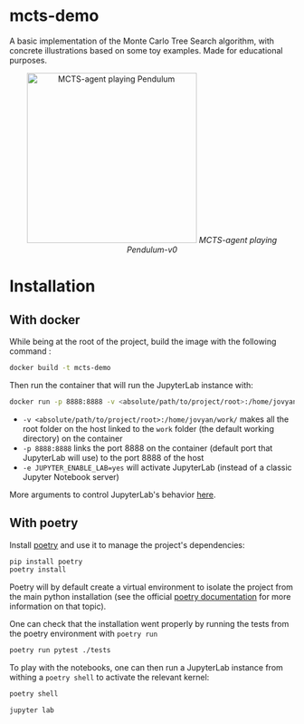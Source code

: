 # mcts-demo
A basic implementation of the Monte Carlo Tree Search algorithm, with concrete illustrations based on some toy examples. Made for educational purposes.

<p align="center">
    <img src="https://github.com/lucasBOYER/mcts-demo/img/pendulum.gif" width="300" height="300" alt="MCTS-agent playing Pendulum"/>
    <em>MCTS-agent playing Pendulum-v0</em>
</p>

# Installation
## With docker
While being at the root of the project, build the image with the following command :
```sh
docker build -t mcts-demo
```

Then run the container that will run the JupyterLab instance with:
```sh
docker run -p 8888:8888 -v <absolute/path/to/project/root>:/home/jovyan/work/ -e JUPYTER_ENABLE_LAB=yes mcts-demo
```
* `-v <absolute/path/to/project/root>:/home/jovyan/work/` makes all the root folder on the host linked to the `work` folder (the default working directory) on the container
* `-p 8888:8888` links the port 8888 on the container (default port that JupyterLab will use) to the port 8888 of the host
* `-e JUPYTER_ENABLE_LAB=yes` will activate JupyterLab (instead of a classic Jupyter Notebook server)

More arguments to control JupyterLab's behavior [here](https://jupyter-docker-stacks.readthedocs.io/en/latest/using/common.html).

## With poetry

Install [poetry] and use it to manage the project's dependencies:
```sh
pip install poetry
poetry install
```

Poetry will by default create a virtual environment to isolate the project from the main python installation (see the official [poetry documentation](https://python-poetry.org/docs/basic-usage/#using-your-virtual-environment) for more information on that topic).

One can check that the installation went properly by running the tests from the poetry environment with `poetry run`
```sh
poetry run pytest ./tests
```

To play with the notebooks, one can then run a JupyterLab instance from withing a `poetry shell` to activate the relevant kernel:
```sh
poetry shell
```
```sh
jupyter lab
```




[poetry]: https://python-poetry.org/docs/

